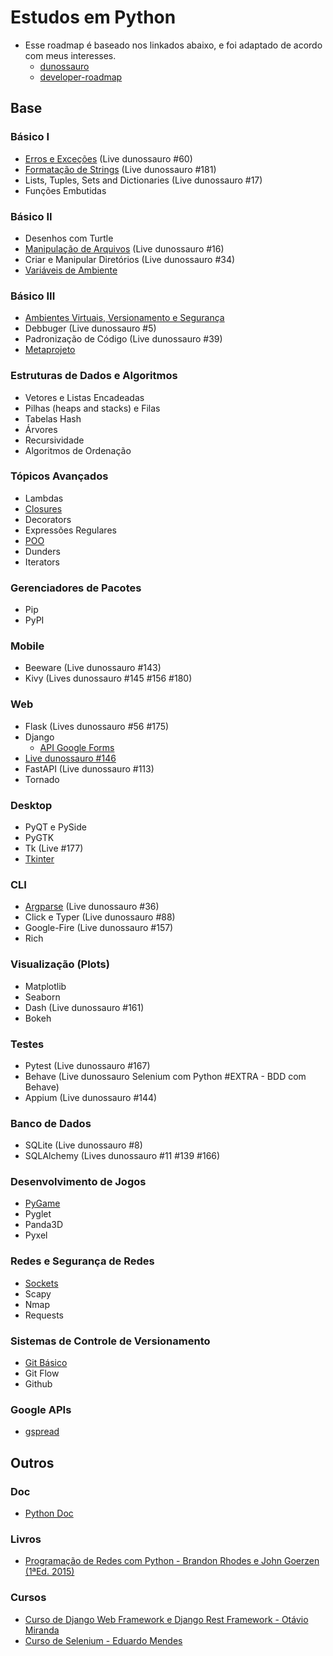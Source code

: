 # Estudos em Python
  * Esse roadmap é baseado nos linkados abaixo, e foi adaptado de acordo com meus interesses.
    * [dunossauro](https://roadmap.dunossauro.live/)
    * [developer-roadmap](https://roadmap.sh/python)

## Base

### Básico I
  * [Erros e Exceções](https://github.com/Augusto-Fadanelli/python-learn/tree/main/python_learn/erros-excecoes) (Live dunossauro #60)
  * [Formatação de Strings](https://github.com/Augusto-Fadanelli/python-learn/tree/main/python_learn/format) (Live dunossauro #181)
  * Lists, Tuples, Sets and Dictionaries (Live dunossauro #17)
  * Funções Embutidas

### Básico II
  * Desenhos com Turtle
  * [Manipulação de Arquivos](https://github.com/Augusto-Fadanelli/python-learn/tree/main/python_learn/manipulando_arquivos) (Live dunossauro #16)
  * Criar e Manipular Diretórios (Live dunossauro #34)
  * [Variáveis de Ambiente](https://github.com/Augusto-Fadanelli/python-learn/tree/main/python_learn/var_de_ambiente)


### Básico III
  * [Ambientes Virtuais, Versionamento e Segurança](https://github.com/Augusto-Fadanelli/python-learn/tree/main/python_learn/ambientes_virtuais)
  * Debbuger (Live dunossauro #5)
  * Padronização de Código (Live dunossauro #39)
  * [Metaprojeto](https://github.com/Augusto-Fadanelli/python-learn/tree/main/python_learn/metaprojeto)


### Estruturas de Dados e Algoritmos
  * Vetores e Listas Encadeadas
  * Pilhas (heaps and stacks) e Filas
  * Tabelas Hash
  * Árvores
  * Recursividade
  * Algoritmos de Ordenação

### Tópicos Avançados
  * Lambdas
  * [Closures](https://github.com/Augusto-Fadanelli/python-learn/blob/main/python_learn/closures.py)
  * Decorators
  * Expressões Regulares
  * [POO](https://github.com/Augusto-Fadanelli/python-learn/tree/main/python_learn/poo)
  * Dunders
  * Iterators

### Gerenciadores de Pacotes
  * Pip
  * PyPI

### Mobile
  * Beeware (Live dunossauro #143)
  * Kivy (Lives dunossauro #145 #156 #180)

### Web
  * Flask (Lives dunossauro #56 #175)
  * Django
    * [API Google Forms](https://github.com/Augusto-Fadanelli/python-learn/tree/main/python_learn/django/gforms)
  * [Live dunossauro #146](https://github.com/Augusto-Fadanelli/python-learn/tree/main/python_learn/django/du-146)
  * FastAPI (Live dunossauro #113)
  * Tornado

### Desktop
  * PyQT e PySide
  * PyGTK
  * Tk (Live #177)
  * [Tkinter](https://github.com/Augusto-Fadanelli/python-learn/tree/main/python_learn/tkinter)


### CLI
  * [Argparse](https://github.com/Augusto-Fadanelli/python-learn/tree/main/python_learn/argparse) (Live dunossauro #36)
  * Click e Typer (Live dunossauro #88)
  * Google-Fire (Live dunossauro #157)
  * Rich

### Visualização (Plots)
  * Matplotlib
  * Seaborn
  * Dash (Live dunossauro #161)
  * Bokeh

### Testes
  * Pytest (Live dunossauro #167)
  * Behave (Live dunossauro Selenium com Python #EXTRA - BDD com Behave)
  * Appium (Live dunossauro #144)

### Banco de Dados
  * SQLite (Live dunossauro #8)
  * SQLAlchemy (Lives dunossauro #11 #139 #166)

### Desenvolvimento de Jogos
  * [PyGame](https://github.com/Augusto-Fadanelli/python-learn/tree/main/python_learn/pygame)
  * Pyglet
  * Panda3D
  * Pyxel

### Redes e Segurança de Redes
  * [Sockets](https://github.com/Augusto-Fadanelli/python-learn/tree/main/python_learn/sockets)
  * Scapy
  * Nmap
  * Requests

### Sistemas de Controle de Versionamento
  * [Git Básico](https://github.com/Augusto-Fadanelli/HOW-TO/blob/main/git/git.md)
  * Git Flow
  * Github

### Google APIs
  * [gspread](https://github.com/Augusto-Fadanelli/python-learn/tree/main/python_learn/gdocs-api/gspread)

## Outros

### Doc
  * [Python Doc](https://github.com/Augusto-Fadanelli/python-learn/blob/main/python_learn/doc/4-controle_de_fluxo.py)


### Livros
  * [Programação de Redes com Python - Brandon Rhodes e John Goerzen (1ªEd. 2015)](https://github.com/Augusto-Fadanelli/python-learn/tree/main/python_learn/programa%C3%A7%C3%A3o_de_redes_com_python)

### Cursos
  * [Curso de Django Web Framework e Django Rest Framework - Otávio Miranda](https://github.com/Augusto-Fadanelli/recipes)
  * [Curso de Selenium - Eduardo Mendes](https://github.com/Augusto-Fadanelli/python-learn/tree/main/python_learn/selenium_eduardo_mendes)
